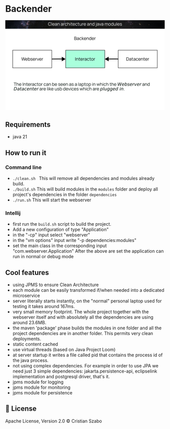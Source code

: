 # Backender
![alt text](https://github.com/lcristianiim/backender/blob/jigsaw-implementation/description.png?raw=true)

## Requirements
- java 21 

## How to run it
### Command line
- `./clean.sh ` This will remove all dependencies and modules already build.
- `./build.sh` This will build modules in the `modules` folder and deploy all project's dependencies in the folder `dependencies`
- `./run.sh` This will start the webserver

### Intellij
- first run the `build.sh` script to build the project. 
- Add a new configuration of type "Application"
- in the "-cp" input select "webserver"
- in the "vm options" input write "-p dependencies:modules"
- set the main class in the corresponding input "com.webserver.Application"
After the above are set the application can run in normal or debug mode

## Cool features
- using JPMS to ensure Clean Architecture
- each module can be easily transformed if/when needed into a dedicated microservice
- server literally starts instantly, on the "normal" personal laptop used for testing it takes around 167ms.
- very small memory footprint. The whole project together with the webserver itself and with absolutely all the dependencies are using around 23.6MB.
- the maven 'package' phase builds the modules in one folder and all the project dependencies are in another folder. This permits very clean deployments.
- static content cached
- use virtual threads (based on Java Project Loom)
- at server startup it writes a file called pid that contains the process id of the java process.
- not using complex dependencies. For example in order to use JPA we need just 3 simple dependencies: jakarta.persistence-api, eclipselink implementation and postgresql driver, that's it.
- jpms module for logging
- jpms module for monitoring
- jpms module for persistence

## :scroll: License
Apache License, Version 2.0 © Cristian Szabo